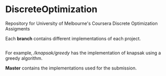 # DiscreteOptimization
Repository for University of Melbourne's Coursera Discrete Optimization Assigments

Each __branch__ contains different implementations of each project.

``` / *project_name* / *implementation_name*

```
For example, */knapsak/greedy* has the implementation of knapsak using a greedy algorithm.

__Master__ contains the implementations used for the submission.
